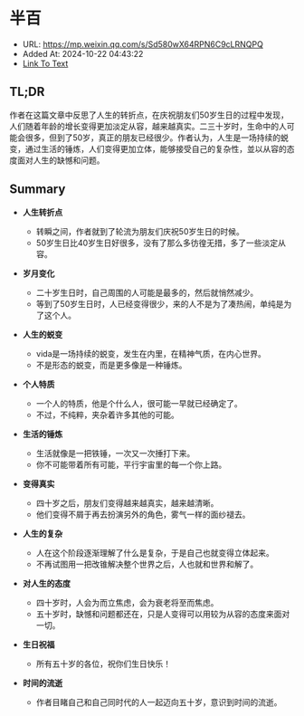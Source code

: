 # 半百
- URL: https://mp.weixin.qq.com/s/Sd580wX64RPN6C9cLRNQPQ
- Added At: 2024-10-22 04:43:22
- [Link To Text](2024-10-22-半百_raw.md)

## TL;DR
作者在这篇文章中反思了人生的转折点，在庆祝朋友们50岁生日的过程中发现，人们随着年龄的增长变得更加淡定从容，越来越真实。二三十岁时，生命中的人可能会很多，但到了50岁，真正的朋友已经很少。作者认为，人生是一场持续的蜕变，通过生活的锤炼，人们变得更加立体，能够接受自己的复杂性，並以从容的态度面对人生的缺憾和问题。

## Summary
- **人生转折点**
  - 转瞬之间，作者就到了轮流为朋友们庆祝50岁生日的时候。
  - 50岁生日比40岁生日好很多，没有了那么多彷徨无措，多了一些淡定从容。

- **岁月变化**
  - 二十岁生日时，自己周围的人可能是最多的，然后就悄然减少。
  - 等到了50岁生日时，人已经变得很少，来的人不是为了凑热闹，单纯是为了这个人。

- **人生的蜕变**
  - vida是一场持续的蜕变，发生在内里，在精神气质，在内心世界。
  - 不是形态的蜕变，而是更多像是一种锤炼。

- **个人特质**
  - 一个人的特质，他是个什么人，很可能一早就已经确定了。
  - 不过，不纯粹，夹杂着许多其他的可能。

- **生活的锤炼**
  - 生活就像是一把铁锤，一次又一次捶打下来。
  - 你不可能带着所有可能，平行宇宙里的每一个你上路。

- **变得真实**
  - 四十岁之后，朋友们变得越来越真实，越来越清晰。
  - 他们变得不屑于再去扮演另外的角色，雾气一样的面纱褪去。

- **人生的复杂**
  - 人在这个阶段逐渐理解了什么是复杂，于是自己也就变得立体起来。
  - 不再试图用一把改锥解决整个世界之后，人也就和世界和解了。

- **对人生的态度**
  - 四十岁时，人会为而立焦虑，会为衰老将至而焦虑。
  - 五十岁时，缺憾和问题都还在，只是人变得可以用较为从容的态度来面对一切。

- **生日祝福**
  - 所有五十岁的各位，祝你们生日快乐！

- **时间的流逝**
  - 作者目睹自己和自己同时代的人一起迈向五十岁，意识到时间的流逝。
